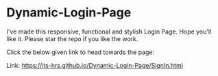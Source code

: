 # Dynamic-Login-Page

I've made this responsive, functional and stylish Login Page. Hope you'll like it. Please star the repo if you like the work.

Click the below given link to head towards the page:

Link: https://its-hrs.github.io/Dynamic-Login-Page/SignIn.html
